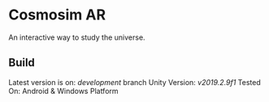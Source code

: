 # Cosmosim AR
An interactive way to study the universe.

## Build
Latest version is on: _development_ branch
Unity Version: *v2019.2.9f1*
Tested On: Android & Windows Platform
